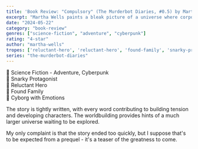 ```yaml
---
title: 'Book Review: "Compulsory" (The Murderbot Diaries, #0.5) by Martha Wells'
excerpt: "Martha Wells paints a bleak picture of a universe where corporate greed strips away the humanity of workers and even supposedly autonomous AIs like Murderbot."
date: "2024-05-22"
category: "book-review"
genres: ["science-fiction", "adventure", "cyberpunk"]
rating: "4-star"
author: "martha-wells"
tropes: ['reluctant-hero', 'reluctant-hero', 'found-family', 'snarky-protagonist']
series: "the-murderbot-diaries"
---
```


📍 Science Fiction - Adventure, Cyberpunk  
📍 Snarky Protagonist  
📍 Reluctant Hero  
📍 Found Family  
📍 Cyborg with Emotions  

The story is tightly written, with every word contributing to building tension and developing characters. The worldbuilding provides hints of a much larger universe waiting to be explored.

My only complaint is that the story ended too quickly, but I suppose that's to be expected from a prequel - it's a teaser of the greatness to come.
